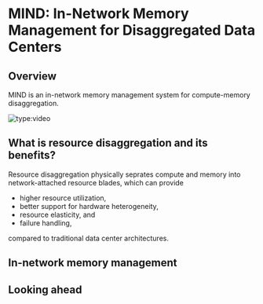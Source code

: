# MIND: In-Network Memory Management for Disaggregated Data Centers

## Overview
MIND is an in-network memory management system for compute-memory disaggregation.

![type:video](https://www.youtube.com/embed/Gm43N_0UMQM)

## What is resource disaggregation and its benefits?
Resource disaggregation physically seprates compute and memory into network-attached resource blades, which can provide

* higher resource utilization,
* better support for hardware heterogeneity,
* resource elasticity, and 
* failure handling,

compared to traditional data center architectures.

<!-- ## Challenges in compute-memory disaggregation -->
## In-network memory management

## Looking ahead
